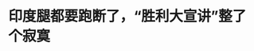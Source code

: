 <!DOCTYPE html>
<html lang="zh-CN">

<head>
    
<title>印度腿都要跑断了，“胜利大宣讲”整了个寂寞_腾讯新闻</title>
<meta name="keywords" content="印度_时政,巴基斯坦_时政,印度,巴基斯坦,岩屋毅,恐怖主义,日本_时政,宣讲,日本外务省">
<meta name="description" content="【文/观察者网 阮佳琪】印度与巴基斯坦的战事暂歇，但两国在外交层面的隔空较量仍在激烈上演。综合两国媒体报道，印度政府于上周21日启动了围绕“朱砂行动”展开的全球外交攻势，陆续派出七支跨党派代表团逾五十多人，分赴三十多国及欧盟、联合国总部开展游说宣讲，试图向世界推销“印度战胜巴基斯坦”的叙事。印媒宣称，印...">
<meta name="author" content="腾讯网">
<meta name="copyright" content="Copyright 1998 - 2025 Tencent. All Rights Reserved">
<meta property="og:type" content="news" />

<meta property="og:title" content="印度腿都要跑断了，“胜利大宣讲”整了个寂寞_腾讯新闻" />
<meta property="og:description" content="【文/观察者网 阮佳琪】印度与巴基斯坦的战事暂歇，但两国在外交层面的隔空较量仍在激烈上演。综合两国媒体报道，印度政府于上周21日启动了围绕“朱砂行动”展开的全球外交攻势，陆续派出七支跨党派代表团逾五十多人，分赴三十多国及欧盟、联合国总部开展游说宣讲，试图向世界推销“印度战胜巴基斯坦”的叙事。印媒宣称，印..." />
<meta property="og:url" content="https://news.qq.com/rain/a/20250527A09BCY00" />
<meta property="og:image" content="https://inews.gtimg.com/news_ls/OSwyjJdZDQmLV5uRWnvLyrgH3fWho9odGNxUtg0tAHvIAAA_640330/0" />
<meta property="article:author" content="观察者网" />
<meta property="article:published_time" content="2025-05-27 21:14:57" />
<meta property="category" content="politics" />

<meta name="baidu-site-verification" content="jJeIJ5X7pP" />
    <meta charset="utf-8" />
<meta http-equiv="X-UA-Compatible" content="IE=Edge" />
<meta name="viewport" content="width=device-width, initial-scale=1, shrink-to-fit=no" />
<link rel="dns-prefetch" href="mat1.gtimg.com">
<link rel="dns-prefetch" href="i.news.qq.com">
<link rel="shortcut icon" href="https://mat1.gtimg.com/qqcdn/qqindex2021/favicon.ico">
<script nomodule="true" src="https://mat1.gtimg.com/qqcdn/qqindex2021/common-static/20240515201444/core3-37-1.min.js"></script>
<script>
  try {
    if (!window.IntersectionObserver) {
      var observerScript = document.createElement('script');
      observerScript.src = "https://mat1.gtimg.com/qqcdn/qqindex2021/common-static/20241024141058/intersection-observer-polyfill.js";
      document.head.appendChild(observerScript);
    }
  } catch (error) {}
</script>

<script>
  try {
    if (!Element.prototype.scrollTo) {
      var scrollScript = document.createElement('script');
      scrollScript.src = "https://mat1.gtimg.com/qqcdn/qqindex2021/common-static/20241025153001/scroll-behavior-polyfill.js";
      document.head.appendChild(scrollScript);
    }
  } catch (error) {}
</script>
<script>
  try {
    if ('scrollRestoration' in window.history) {
      window.history.scrollRestoration = 'manual';
    }
    window.isPcClient = Boolean(window.electron) && (
      window.navigator.userAgent.indexOf('pc-client') > 0 ||
      window.navigator.userAgent.indexOf('TencentNews') > 0
    );
  } catch {}
</script>
<script>
  try {
    if (window.isPcClient) {
      var bodyStyle = document.createElement('style');
      bodyStyle.innerText = 'body{ zoom: 0.95 }';
      document.head.appendChild(bodyStyle);
    }
  } catch {}
</script>
<script>
  window.DATA = {"url":"https://view.inews.qq.com/a/20250527A09BCY00","article_id":"20250527A09BCY00","article_type":"0","title":"印度腿都要跑断了，“胜利大宣讲”整了个寂寞","desc":"【文/观察者网 阮佳琪】印度与巴基斯坦的战事暂歇，但两国在外交层面的隔空较量仍在激烈上演。综合两国媒体报道，印度政府于上周21日启动了围绕“朱砂行动”展开的全球外交攻势，陆续派出七支跨党派代表团逾五十多人，分赴三十多国及欧盟、联合国总部开展游说宣讲，试图向世界推销“印度战胜巴基斯坦”的叙事。印媒宣称，印...","iNewsRecommendLevel":1,"abstract":"【文/观察者网 阮佳琪】印度与巴基斯坦的战事暂歇，但两国在外交层面的隔空较量仍在激烈上演。综合两国媒体报道，印度政府于上周21日启动了围绕“朱砂行动”展开的全球外交攻势，陆续派出七支跨党派代表团逾五十多人，分赴三十多国及欧盟、联合国总部开展游说宣讲，试图向世界推销“印度战胜巴基斯坦”的叙事。印媒宣称，印...","catalog1":"politics","ad_channel_sign":"news","introduction":"","media":"观察者网","media_id":"5006122","pubtime":"2025-05-27 21:14:57","comment_id":"8415365119","political":0,"cmsId":"20250527A09BCY00","cms_id":"20250527A09BCY00","closeAllAd":0,"closeAllFavorite":false,"originContent":{"directory":{"ai_list":null,"enable":2,"list":null},"key_points_show":["印度政府启动全球外交攻势，派出七支跨党派代表团赴三十多国及欧盟、联合国总部开展游说宣讲，试图推销“印度战胜巴基斯坦”的叙事。","然而，印度宣讲团在多国遭遇接待规格“缩水”以及舆论质疑，如日本外务大臣岩屋毅仅与代表团进行了15分钟的会面。","与此同时，巴基斯坦也在同步组建高级别代表团，计划赴美欧等多国展开类似行动，双方在国际话语权战场上的角力全面升级。","印度前外交高官沙希·塔鲁尔在纽约遭遇嘲讽特朗普的旧视频突然爆火，引发舆论关注。","巴基斯坦总理夏巴兹派遣巴前外长比拉瓦尔带领的“和平主张”代表团，在全球舞台阐述巴方在本轮印巴冲突中的立场。"],"text":"\u003cdiv class=\"rich_media_content\"\u003e\u003cp\u003e \t【文/观察者网 阮佳琪】 \u003c/p\u003e\u003cp\u003e \t印度与巴基斯坦的战事暂歇，但两国在外交层面的隔空较量仍在激烈上演。综合两国媒体报道，印度政府于上周21日启动了围绕“朱砂行动”展开的全球外交攻势，陆续派出七支跨党派代表团逾五十多人，分赴三十多国及欧盟、联合国总部开展游说宣讲，试图向世界推销“印度战胜巴基斯坦”的叙事。 \u003c!--MID_AD_0--\u003e\u003c!--EOP_0--\u003e\u003c/p\u003e\u003c!--MID_ARTICLE_AD_0--\u003e\u003c!--PARAGRAPH_0--\u003e\u003cp\u003e \t印媒宣称，印方此举旨在向世界各国通报“朱砂行动”的情况，揭露巴基斯坦在所谓“助长恐怖主义”方面的作为，避免联合国安理会“误导”。而这番自欺欺人的说辞，却难掩印度“胜利宣讲团”在多国遭遇接待规格“缩水”以及舆论质疑背后的尴尬。 \u003c/p\u003e\u003cp\u003e \t与此同时，巴基斯坦也在同步组建高级别代表团，计划赴美欧等多国展开类似行动。双方在国际话语权战场上的角力全面升级，这场没有硝烟的外交较量，正成为印巴博弈的新焦点。 \u003c/p\u003e\u003cp\u003e \t\u003cstrong\u003e印度150页文件，日外相只听了“15分钟”\u003c/strong\u003e  \u003c/p\u003e\u003cp\u003e \t根据印度媒体的说法，印方的每个宣讲团，都随团携带了足有150页的材料，用以向各国“揭露巴基斯坦的恐怖主义行径”。 \u003c/p\u003e\u003cp\u003e \t然而，这份“厚如砖块”的文件，只敲开了日本外务大臣岩屋毅的房门“十五分钟”。 \u003c/p\u003e\u003cp\u003e \t据印度驻日本大使馆的X帖文，当地时间5月22日，由印度议员、比哈尔邦地方政府前内阁部长桑杰·贾（Sanjay Kumar Jha）带领的第三宣讲团，在抵达日本东京后，与日本外务大臣岩屋毅进行了简短会面。 \u003c/p\u003e\u003cp\u003e \t尽管印媒将此行吹嘘成“国家意志的彰显”，但除了日本外务省官网发布了新闻通稿，压根就没有日本媒体关注此事。日方通稿也指出，这是一次“礼节性会面”，而且时长只有15分钟。 \u003c/p\u003e\u003cp style=\"text-align: center\"\u003e \t\u003c!--IMG_0--\u003e  \u003c/p\u003e\u003cp class=\"qqnews_image_desc\" style=\"color: #666; font-size: 14px; text-align: center\"\u003e \t当地时间22日，日本外务大臣岩屋毅接见印度代表团。日本外务省官网  \u003c/p\u003e\u003cp\u003e \t第二天的日本行程，则主打一个“量大管饱”。 \u003c/p\u003e\u003cp\u003e \t根据印度大使馆公布的消息，印方先后与日本众议院议长额贺福志郎，前法务大臣叶梨康弘，前经济产业大臣、日印议会友好联盟主席西村康稔，前防卫大臣木原稔，前复兴大臣土屋品子等一行人，展开“车轮战式”会面。 \u003c/p\u003e\u003cp\u003e \t无独有偶，上述日方人员也几乎没有公开提及与印方的交流，更不见日媒报道。 \u003c/p\u003e\u003cp\u003e \t木原稔倒是在个人X上发布了与印方会面的照片，但他仅表示日方谴责一切形式的恐怖主义行为，呼吁印度和巴基斯坦双方通过对话解决问题，维护南亚地区的和平与稳定。 \u003c/p\u003e\u003cp\u003e \t他也没有遂了印方的愿，将本次印巴冲突完全归咎于\u003c!--SECURE_LINK_BEGIN_0--\u003e巴基斯坦\u003c!--SECURE_LINK_END_0--\u003e。其随文附上的新闻报道链接，其中相对客观描述了本次印巴冲突的导火索是4月22日发生在印控克什米尔地区的恐怖袭击事件，也提到在巴方反驳“支持恐怖主义”的情况下，印方仍发动了“朱砂行动”，导致双方冲突升级。 \u003c/p\u003e\u003cp style=\"text-align: center\"\u003e \t\u003c!--IMG_1--\u003e  \u003c/p\u003e\u003cp class=\"qqnews_image_desc\" style=\"color: #666; font-size: 14px; text-align: center\"\u003e \t木原稔的X  \u003c/p\u003e\u003cp\u003e \t此后，印度宣讲团还分别与外国驻日外交使团代表、日本主要媒体及智库、在日印度侨民团体等举行了多场会面。但凡能跟印度扯上点关系的，都被逐一交流了一番。 \u003c/p\u003e\u003cp\u003e \t就连因任期过短常常被揶揄成“东京奥运会限定首相”的菅义伟，也因“日本印度协会主席”的身份，与印方举行了会面。 \u003c/p\u003e\u003cp\u003e \t同样，该机构官网的最新公开信息中，也压根没提到这一茬，甚至没有发布任何新闻通稿。 \u003c/p\u003e\u003cp style=\"text-align: center\"\u003e \t\u003c!--IMG_2--\u003e  \u003c/p\u003e\u003cp class=\"qqnews_image_desc\" style=\"color: #666; font-size: 14px; text-align: center\"\u003e \t印度大使馆的X  \u003c/p\u003e\u003cp\u003e \t临行前一晚（23日），宣讲团在印度大使馆内举行了一场“特别晚宴”。其宣称，“许多日本政界、政府和学术界的重要人士”专程到场，聆听印方的所谓“胜利演讲”。 \u003c/p\u003e\u003cp\u003e \t但从使馆公开的照片来看，这个说法“夸大其词”得不是一点半点。 \u003c/p\u003e\u003cp style=\"text-align: center\"\u003e \t\u003c!--IMG_3--\u003e  \u003c/p\u003e\u003cp\u003e \t印度频繁发布的“胜利战报”充满“自嗨”气息，也让一些旁观者觉得不忍直视。 \u003c/p\u003e\u003cp\u003e \t有网民就在印度大使馆的社交账号下留言“补刀”：“评论区里没有一个日本人回复，也没人对这些帖文作出反应。” \u003c/p\u003e\u003cp style=\"text-align: center\"\u003e \t\u003c!--IMG_4--\u003e  \u003c/p\u003e\u003cp\u003e \t但这并不影响印度宣讲团在日本成田机场门口，连拍两张大合影，喜大普奔高调宣布，在日宣传工作圆满完成，旋即启程前往第二站韩国。 \u003c/p\u003e\u003cp\u003e \t不得不说，也是很有“工作留痕”意识了…… \u003c/p\u003e\u003cp style=\"text-align: center\"\u003e \t\u003c!--IMG_5--\u003e  \u003c/p\u003e\u003cp class=\"qqnews_image_desc\" style=\"color: #666; font-size: 14px; text-align: center\"\u003e \t25日到了韩国，尽管印方仍在社交媒体上“狂轰滥炸”，密集刷屏在韩宣传进展，但很显然的是，韩方接待规格还不如日本。 \u003c/p\u003e\u003cp\u003e \t除了故技重施，又拉了一批在韩侨民、韩国媒体、智库的代表会面，印方代表团基本上就没接触上几个有份量的韩方政府代表。 \u003c/p\u003e\u003cp\u003e \t连宣讲团领导人桑杰·贾都快编不下去了，只能在推文中含糊地称与“韩国主要政客”（key Korean dignitaries）举行了会面。这其中名头最大的，也就只有韩国外交部第一次官（副部长）金烘均，剩下的大多是一些不知名的韩国国会议员。 \u003c!--MID_AD_1--\u003e\u003c!--EOP_1--\u003e\u003c/p\u003e\u003c!--MID_ARTICLE_AD_1--\u003e\u003c!--PARAGRAPH_1--\u003e\u003cp\u003e \t甚至印方自己都承认，宣讲团是在26日与金烘均交流时，才与韩国外交部长赵兑烈有过“简短交谈”。 \u003c/p\u003e\u003cp\u003e \t按照韩国外交部的说法，赵兑烈还是在双方会晤开始前，向印方做了简单问候致意。而韩方声明也只提到，韩国将继续与国际社会合作打击恐怖主义，并对印巴的停火努力表示欢迎，没有附和印方的叙事。 \u003c/p\u003e\u003cp style=\"text-align: center\"\u003e \t\u003c!--IMG_6--\u003e  \u003c/p\u003e\u003cp class=\"qqnews_image_desc\" style=\"color: #666; font-size: 14px; text-align: center\"\u003e \t在韩国呆了两天，今天（27日），第三宣讲团已经人在新加坡了，开启了第6天的外交宣讲活动。当天，印方与新加坡国家发展部兼外交部高级政务部长沈颖举行了会面。 \u003c/p\u003e\u003cp\u003e \t\u003cstrong\u003e人在纽约，骂特朗普的旧视频却突然火了\u003c/strong\u003e  \u003c/p\u003e\u003cp\u003e \t率领第五宣讲团的印度前任外交高官、现任议会外交事务委员会主席沙希·塔鲁尔（Shashi Tharoor），则遭遇了更为尴尬的情况——当他抵达纽约的时候，他去年嘲讽特朗普的一则旧视频突然被翻了出来，在社交媒体上爆火。 \u003c/p\u003e\u003cp\u003e \t据印媒报道，第五宣讲团负责向美国、巴拿马、圭亚那、巴西和哥伦比亚等美洲国家宣讲。这支队伍的首站是圭亚那，中途在美国纽约稍作停留时，参观了“9·11”恐袭国家纪念馆，并试图以“恐袭共情”博得美方支持。 \u003c/p\u003e\u003cp\u003e \t报道称，宣讲团向美国“9·11恐怖袭击”的遇难者献花表示哀悼，并以此表示他们对全球恐怖主义受害者的声援。 \u003c/p\u003e\u003cp\u003e \t尽管美国是第五宣讲团的最后一站，在纽约只是短暂停留，但塔鲁尔仍努力炒作团队在纽约的活动。 \u003c/p\u003e\u003cp\u003e \t他在印度驻纽约领事馆的活动上强调，“我们前往纪念馆是为了传递一个信息——我们与20年前经历恐袭的纽约有着相同的经历。我们希望让人们理解，团结协作至关重要。我们需要向世界展现像美国那样的坚定决心：我们反对一切恐怖袭击，并将采取行动应对……” \u003c/p\u003e\u003cp style=\"text-align: center\"\u003e \t\u003c!--IMG_7--\u003e  \u003c/p\u003e\u003cp class=\"qqnews_image_desc\" style=\"color: #666; font-size: 14px; text-align: center\"\u003e \t塔鲁尔在印度驻纽约领事馆发言。  \u003c/p\u003e\u003cp\u003e \t让塔鲁尔意想不到的是，这番发言，很快被他嘲讽特朗普的“声音”转移了注意力。 \u003c/p\u003e\u003cp\u003e \t据《今日印度》等印媒报道，随着宣讲团出发而爆火的一段视频中，塔鲁尔以嘲讽口吻吐槽道，尽管他“不该在他国领土上评论外国政治领导人”，但就个人感受而言，特朗普给人的印象“并不完全像人们期望在一位杰出美国政治人物身上看到的那样令人愉悦或亲切”。 \u003c!--MID_AD_2--\u003e\u003c!--EOP_2--\u003e\u003c/p\u003e\u003c!--MID_ARTICLE_AD_2--\u003e\u003c!--PARAGRAPH_2--\u003e\u003cp\u003e \t综合印媒报道，塔鲁尔拥有近30年在联合国的外交履历，最高职位为负责传播和公共信息事务的副秘书长。2009年回国开启政治生涯后，他曾任印度外交国务部长（相当于副外交部长）。 \u003c/p\u003e\u003cp\u003e \t视频中，这名印度资深外交官就称，自己曾会晤过四五位美国两党总统，这些人具备“某种政治分量、政治家的庄重气质与智慧素养”，但他遗憾地发现，特朗普身上“似乎严重缺乏这些特质”。 \u003c/p\u003e\u003cp\u003e \t面对舆论发酵，印媒紧急澄清称，网传视频并不是塔鲁尔的最近发言，而是他去年9月在纽约参加文学节的讲话内容，当时仍处在拜登政府任期内。 \u003c/p\u003e\u003cp style=\"text-align: center\"\u003e \t\u003c!--IMG_8--\u003e  \u003c/p\u003e\u003cp class=\"qqnews_image_desc\" style=\"color: #666; font-size: 14px; text-align: center\"\u003e \t塔鲁尔吐槽特朗普的视频截图  \u003c/p\u003e\u003cp\u003e \t临出发前，塔鲁尔在接受印媒采访时，再对已经当上美国总统的特朗普表示不满，驳斥其将印巴停火归功于美国调解的说法，强调“对方从未提出或进行任何正式调解”。 \u003c/p\u003e\u003cp\u003e \t据印媒报道，上周五（23日），塔鲁尔对《印度时报》说，“在任何危机期间，我们始终会与主动致电沟通的国家保持联系，这是我们一贯的做法。目前既没有正式的调解请求，也没有启动任何调解程序。” \u003c/p\u003e\u003cp\u003e \t他继续吐槽道，“你打电话给我，我会告诉你我在做什么，以及为何这么做，仅此而已。如果你随后将这些信息转告他人并导致某些后果，这能算从中调解吗？至少在我的认知里不算。” \u003c/p\u003e\u003cp\u003e \t不过，即便是折腾出这么大动静，美国媒体和政客仍然反应平平，没有给他一个正眼。一些印度网民为此鸣不平，指责“西方媒体对宣讲团的漠视令人不齿”。 \u003c/p\u003e\u003cp style=\"text-align: center\"\u003e \t\u003c!--IMG_9--\u003e  \u003c/p\u003e\u003cp\u003e \t另据《今日印度》27日报道，当地时间周一，印度外交部长苏杰生在议员会议上再次澄清称，印巴停火是双方军事层面接触的直接结果，与外国调停无关。 \u003c/p\u003e\u003cp\u003e \t印媒称，在此之前，特朗普已至少五次宣称，是自己促成了印度和巴基斯坦之间的停火。但苏杰生当天重申，停火是“巴基斯坦军事行动总局局长级会谈的结果”，由巴方通过军事渠道发起的。 \u003c/p\u003e\u003cp\u003e \t\u003cstrong\u003e巴基斯坦也组宣讲团，与印度“中门对狙”\u003c/strong\u003e  \u003c/p\u003e\u003cp\u003e \t在印度展开大规模外交行动的同时，巴基斯坦同样不甘示弱。据巴基斯坦《黎明报》26日报道，巴总理夏巴兹派遣巴前外长、巴人民党主席比拉瓦尔（Bilawal Bhutto- Zardari）带领的“和平主张”代表团，在全球舞台阐述巴方在本轮印巴冲突中的立场。 \u003c!--MID_AD_3--\u003e\u003c!--EOP_3--\u003e\u003c/p\u003e\u003c!--MID_ARTICLE_AD_3--\u003e\u003c!--PARAGRAPH_3--\u003e\u003cp\u003e \t据报道，巴方的一支高级别代表团将于下周6月1日抵达美国纽约，成员可能将包括刚从石油部长转为气候部长的穆萨迪克·马利克（Musadik Malik）、前外长希娜·拉巴尼·哈尔（Hina Rabbani Khar），以及前驻美国大使贾利勒·阿巴斯·吉拉尼（Jalil Abbas Jilani）等人。 \u003c!--MID_AD_4--\u003e\u003c!--EOP_4--\u003e\u003c/p\u003e\u003c!--MID_ARTICLE_AD_4--\u003e\u003c!--PARAGRAPH_4--\u003e\u003cp\u003e \t报道称，由于行程中可能新增两个目的地——欧洲和包括加拿大在内的北美，巴方最终可能将派出两个代表团，最终的成员名单仍在敲定中。 \u003c/p\u003e\u003cp\u003e \t预计巴方代表团将在美国停留至6月6日。巴声称，正试图安排与美国国务卿鲁比奥的会面。期间，他们还计划会见联合国秘书长古特雷斯和联合国大会现任主席菲勒蒙·扬，并在常驻联合国代表会议上发言。 \u003c/p\u003e\u003cp\u003e \t巴媒称，比拉瓦尔出发前在巴外交部听取简报并表示，代表团将出发访问全球多个国家，反击印度对印巴冲突局势升级和对帕哈尔加姆镇发生的针对游客的枪击事件的宣传，强调巴方为地区和平及稳定作出的真诚努力。 \u003c/p\u003e\u003cp\u003e \t比拉瓦尔称，印巴当前在克什米尔、恐怖主义和水资源分配等三个问题上存在矛盾，双方有必要进行对话，找到消除恐怖主义的办法。而印度将水资源“武器化”的做法进一步破坏了和平的基础，巴方有必要向世界通报此事。 \u003c/p\u003e\u003cp\u003e \t《黎明报》社论认为，印度长期煽动反巴的分离主义势力、资助和训练恐怖主义组织，对于这些行动，巴方应搜集更多证据并向全世界通报。 \u003c/p\u003e\u003cp\u003e \t\u003cstrong\u003e本文系观察者网独家稿件，未经授权，不得转载。\u003c/strong\u003e  \u003c/p\u003e\u003cdiv powered-by=\"qqnews_ex-editor\"\u003e\u003c/div\u003e\u003cstyle\u003e.rich_media_content{--news-tabel-th-night-color: #444444;--news-font-day-color: #333;--news-font-night-color: #d9d9d9;--news-bottom-distance: 22px}.rich_media_content p:not([data-exeditor-arbitrary-box=image-box]){letter-spacing:.5px;line-height:30px;margin-bottom:var(--news-bottom-distance);word-wrap:break-word}.rich_media_content{color:var(--news-font-day-color);font-size:18px}@media(prefers-color-scheme:dark){body:not([data-weui-theme=light]):not([dark-mode-disable=true]) .rich_media_content p:not([data-exeditor-arbitrary-box=image-box]){letter-spacing:.5px;line-height:30px;margin-bottom:var(--news-bottom-distance);word-wrap:break-word}body:not([data-weui-theme=light]):not([dark-mode-disable=true]) .rich_media_content{color:var(--news-font-night-color)}}.data_color_scheme_dark .rich_media_content p:not([data-exeditor-arbitrary-box=image-box]){letter-spacing:.5px;line-height:30px;margin-bottom:var(--news-bottom-distance);word-wrap:break-word}.data_color_scheme_dark .rich_media_content{color:var(--news-font-night-color)}.data_color_scheme_dark .rich_media_content{font-size:18px}.rich_media_content p[data-exeditor-arbitrary-box=image-box]{margin-bottom:11px}.rich_media_content\u003ediv:not(.qnt-video),.rich_media_content\u003esection{margin-bottom:var(--news-bottom-distance)}.rich_media_content hr{margin-bottom:var(--news-bottom-distance)}.rich_media_content .link_list{margin:0;margin-top:20px;min-height:0!important}.rich_media_content blockquote{background:#f9f9f9;border-left:6px solid #ccc;margin:1.5em 10px;padding:.5em 10px}.rich_media_content blockquote p{margin-bottom:0!important}.data_color_scheme_dark .rich_media_content blockquote{background:#323232}@media(prefers-color-scheme:dark){body:not([data-weui-theme=light]):not([dark-mode-disable=true]) .rich_media_content blockquote{background:#323232}}.rich_media_content ol[data-ex-list]{--ol-start: 1;--ol-list-style-type: decimal;list-style-type:none;counter-reset:olCounter calc(var(--ol-start,1) - 1);position:relative}.rich_media_content ol[data-ex-list]\u003eli\u003e:first-child::before{content:counter(olCounter,var(--ol-list-style-type)) '. ';counter-increment:olCounter;font-variant-numeric:tabular-nums;display:inline-block}.rich_media_content ul[data-ex-list]{--ul-list-style-type: circle;list-style-type:none;position:relative}.rich_media_content ul[data-ex-list].nonUnicode-list-style-type\u003eli\u003e:first-child::before{content:var(--ul-list-style-type) ' ';font-variant-numeric:tabular-nums;display:inline-block;transform:scale(0.5)}.rich_media_content ul[data-ex-list].unicode-list-style-type\u003eli\u003e:first-child::before{content:var(--ul-list-style-type) ' ';font-variant-numeric:tabular-nums;display:inline-block;transform:scale(0.8)}.rich_media_content ol:not([data-ex-list]){padding-left:revert}.rich_media_content ul:not([data-ex-list]){padding-left:revert}.rich_media_content table{display:table;border-collapse:collapse;margin-bottom:var(--news-bottom-distance)}.rich_media_content table th,.rich_media_content table td{word-wrap:break-word;border:1px solid #ddd;white-space:nowrap;padding:2px 5px}.rich_media_content table th{font-weight:700;background-color:#f0f0f0;text-align:left}.rich_media_content table p{margin-bottom:0!important}.data_color_scheme_dark .rich_media_content table th{background:var(--news-tabel-th-night-color)}@media(prefers-color-scheme:dark){body:not([data-weui-theme=light]):not([dark-mode-disable=true]) .rich_media_content table th{background:var(--news-tabel-th-night-color)}}.rich_media_content .qqnews_image_desc,.rich_media_content p[type=om-image-desc]{line-height:20px!important;text-align:center!important;font-size:14px!important;color:#666!important}.rich_media_content div[data-exeditor-arbitrary-box=wrap]:not([data-exeditor-arbitrary-box-special-style]){max-width:100%}.rich_media_content .qqnews-content{--wmfont: 0;--wmcolor: transparent;font-size:var(--wmfont);color:var(--wmcolor);line-height:var(--wmfont)!important;margin-bottom:var(--wmfont)!important}.rich_media_content .qqnews_sign_emphasis{background:#f7f7f7}.rich_media_content .qqnews_sign_emphasis ol{word-wrap:break-word;border:none;color:#5c5c5c;line-height:28px;list-style:none;margin:14px 0 6px;padding:16px 15px 4px}.rich_media_content .qqnews_sign_emphasis p{margin-bottom:12px!important}.rich_media_content .qqnews_sign_emphasis ol\u003eli\u003ep{padding-left:30px}.rich_media_content .qqnews_sign_emphasis ol\u003eli{list-style:none}.rich_media_content .qqnews_sign_emphasis ol\u003eli\u003ep:first-child::before{margin-left:-30px;content:counter(olCounter,decimal) ''!important;counter-increment:olCounter!important;font-variant-numeric:tabular-nums!important;background:#37f;border-radius:2px;color:#fff;font-size:15px;font-style:normal;text-align:center;line-height:18px;width:18px;height:18px;margin-right:12px;position:relative;top:-1px}.data_color_scheme_dark .rich_media_content .qqnews_sign_emphasis{background:#262626}.data_color_scheme_dark .rich_media_content .qqnews_sign_emphasis ol\u003eli\u003ep{color:#a9a9a9}@media(prefers-color-scheme:dark){body:not([data-weui-theme=light]):not([dark-mode-disable=true]) .rich_media_content .qqnews_sign_emphasis{background:#262626}body:not([data-weui-theme=light]):not([dark-mode-disable=true]) .rich_media_content .qqnews_sign_emphasis ol\u003eli\u003ep{color:#a9a9a9}}.rich_media_content h1,.rich_media_content h2,.rich_media_content h3,.rich_media_content h4,.rich_media_content h5,.rich_media_content h6{margin-bottom:var(--news-bottom-distance);font-weight:700}.rich_media_content h1{font-size:20px}.rich_media_content h2,.rich_media_content h3{font-size:19px}.rich_media_content h4,.rich_media_content h5,.rich_media_content h6{font-size:18px}.rich_media_content li:empty{display:none}.rich_media_content ul,.rich_media_content ol{margin-bottom:var(--news-bottom-distance)}.rich_media_content div\u003ep:only-child{margin-bottom:0!important}.rich_media_content .cms-cke-widget-title-wrap p{margin-bottom:0!important}\u003c/style\u003e\u003c/div\u003e","version":"v2"},"originAttribute":{"IMG_0":{"bigOrigUrl":"https://inews.gtimg.com/om_bt/Oe2L0Cidg4QgpCGo384LTrrKLaUSs1vPeT7do6cFD1-3UAA/0","compressUrl":"https://inews.gtimg.com/om_bt/Oe2L0Cidg4QgpCGo384LTrrKLaUSs1vPeT7do6cFD1-3UAA/641","desc":"","fullPic":"1","height":451,"imgurl0":"https://inews.gtimg.com/om_bt/Oe2L0Cidg4QgpCGo384LTrrKLaUSs1vPeT7do6cFD1-3UAA/0","imgurl1000":"https://inews.gtimg.com/om_bt/Oe2L0Cidg4QgpCGo384LTrrKLaUSs1vPeT7do6cFD1-3UAA/1000","islong":0,"origUrl":"https://inews.gtimg.com/om_bt/Oe2L0Cidg4QgpCGo384LTrrKLaUSs1vPeT7do6cFD1-3UAA/641","size":334,"style":"display: inline-block; max-width: 100%; width: 960px","thumb":"https://inews.gtimg.com/om_bt/Oe2L0Cidg4QgpCGo384LTrrKLaUSs1vPeT7do6cFD1-3UAA_181x181s/0","url":"https://inews.gtimg.com/om_bt/Oe2L0Cidg4QgpCGo384LTrrKLaUSs1vPeT7do6cFD1-3UAA/641","width":641},"IMG_1":{"bigOrigUrl":"https://inews.gtimg.com/om_bt/ORJv8LJBBv_jLeOKRCEk41mue2-5XL_B-jLmdx7rM-wZUAA/0","compressUrl":"https://inews.gtimg.com/om_bt/ORJv8LJBBv_jLeOKRCEk41mue2-5XL_B-jLmdx7rM-wZUAA/641","desc":"","fullPic":"1","height":560,"imgurl0":"https://inews.gtimg.com/om_bt/ORJv8LJBBv_jLeOKRCEk41mue2-5XL_B-jLmdx7rM-wZUAA/0","imgurl1000":"https://inews.gtimg.com/om_bt/ORJv8LJBBv_jLeOKRCEk41mue2-5XL_B-jLmdx7rM-wZUAA/1000","islong":0,"origUrl":"https://inews.gtimg.com/om_bt/ORJv8LJBBv_jLeOKRCEk41mue2-5XL_B-jLmdx7rM-wZUAA/641","size":206,"style":"display: inline-block; max-width: 100%; width: 542px","thumb":"https://inews.gtimg.com/om_bt/ORJv8LJBBv_jLeOKRCEk41mue2-5XL_B-jLmdx7rM-wZUAA_181x181s/0","url":"https://inews.gtimg.com/om_bt/ORJv8LJBBv_jLeOKRCEk41mue2-5XL_B-jLmdx7rM-wZUAA/641","width":542},"IMG_2":{"bigOrigUrl":"https://inews.gtimg.com/om_bt/OWUTsslAghWf4kRItmnSiQKLxDW6342c7GkznRd29Ni1oAA/0","compressUrl":"https://inews.gtimg.com/om_bt/OWUTsslAghWf4kRItmnSiQKLxDW6342c7GkznRd29Ni1oAA/641","desc":"","fullPic":"1","height":427,"imgurl0":"https://inews.gtimg.com/om_bt/OWUTsslAghWf4kRItmnSiQKLxDW6342c7GkznRd29Ni1oAA/0","imgurl1000":"https://inews.gtimg.com/om_bt/OWUTsslAghWf4kRItmnSiQKLxDW6342c7GkznRd29Ni1oAA/1000","islong":0,"origUrl":"https://inews.gtimg.com/om_bt/OWUTsslAghWf4kRItmnSiQKLxDW6342c7GkznRd29Ni1oAA/641","size":169,"style":"display: inline-block; max-width: 100%; width: 960px","thumb":"https://inews.gtimg.com/om_bt/OWUTsslAghWf4kRItmnSiQKLxDW6342c7GkznRd29Ni1oAA_181x181s/0","url":"https://inews.gtimg.com/om_bt/OWUTsslAghWf4kRItmnSiQKLxDW6342c7GkznRd29Ni1oAA/641","width":641},"IMG_3":{"bigOrigUrl":"https://inews.gtimg.com/om_bt/OFvSncTiIC9EozppGHCvdsnnivGt5dOvv9zokzMnqOp2MAA/0","compressUrl":"https://inews.gtimg.com/om_bt/OFvSncTiIC9EozppGHCvdsnnivGt5dOvv9zokzMnqOp2MAA/641","desc":"","fullPic":"1","height":412,"imgurl0":"https://inews.gtimg.com/om_bt/OFvSncTiIC9EozppGHCvdsnnivGt5dOvv9zokzMnqOp2MAA/0","imgurl1000":"https://inews.gtimg.com/om_bt/OFvSncTiIC9EozppGHCvdsnnivGt5dOvv9zokzMnqOp2MAA/1000","islong":0,"origUrl":"https://inews.gtimg.com/om_bt/OFvSncTiIC9EozppGHCvdsnnivGt5dOvv9zokzMnqOp2MAA/641","size":296,"style":"display: inline-block; max-width: 100%; width: 960px","thumb":"https://inews.gtimg.com/om_bt/OFvSncTiIC9EozppGHCvdsnnivGt5dOvv9zokzMnqOp2MAA_181x181s/0","url":"https://inews.gtimg.com/om_bt/OFvSncTiIC9EozppGHCvdsnnivGt5dOvv9zokzMnqOp2MAA/641","width":641},"IMG_4":{"bigOrigUrl":"https://inews.gtimg.com/om_bt/OOrslLQIYMso78T5LmIzWWQ6UwgNEmh68FWC9sfLCaEegAA/0","compressUrl":"https://inews.gtimg.com/om_bt/OOrslLQIYMso78T5LmIzWWQ6UwgNEmh68FWC9sfLCaEegAA/641","desc":"","fullPic":"1","height":534,"imgurl0":"https://inews.gtimg.com/om_bt/OOrslLQIYMso78T5LmIzWWQ6UwgNEmh68FWC9sfLCaEegAA/0","imgurl1000":"https://inews.gtimg.com/om_bt/OOrslLQIYMso78T5LmIzWWQ6UwgNEmh68FWC9sfLCaEegAA/1000","islong":0,"origUrl":"https://inews.gtimg.com/om_bt/OOrslLQIYMso78T5LmIzWWQ6UwgNEmh68FWC9sfLCaEegAA/641","size":197,"style":"display: inline-block; max-width: 100%; width: 540px","thumb":"https://inews.gtimg.com/om_bt/OOrslLQIYMso78T5LmIzWWQ6UwgNEmh68FWC9sfLCaEegAA_181x181s/0","url":"https://inews.gtimg.com/om_bt/OOrslLQIYMso78T5LmIzWWQ6UwgNEmh68FWC9sfLCaEegAA/641","width":540},"IMG_5":{"bigOrigUrl":"https://inews.gtimg.com/om_bt/O_IBonX35mMWnfo_OKlko1VyOp0cyndWDl3biVyOTbiU4AA/0","compressUrl":"https://inews.gtimg.com/om_bt/O_IBonX35mMWnfo_OKlko1VyOp0cyndWDl3biVyOTbiU4AA/641","desc":"","fullPic":"1","height":392,"imgurl0":"https://inews.gtimg.com/om_bt/O_IBonX35mMWnfo_OKlko1VyOp0cyndWDl3biVyOTbiU4AA/0","imgurl1000":"https://inews.gtimg.com/om_bt/O_IBonX35mMWnfo_OKlko1VyOp0cyndWDl3biVyOTbiU4AA/1000","islong":0,"origUrl":"https://inews.gtimg.com/om_bt/O_IBonX35mMWnfo_OKlko1VyOp0cyndWDl3biVyOTbiU4AA/641","size":156,"style":"display: inline-block; max-width: 100%; width: 539px","thumb":"https://inews.gtimg.com/om_bt/O_IBonX35mMWnfo_OKlko1VyOp0cyndWDl3biVyOTbiU4AA_181x181s/0","url":"https://inews.gtimg.com/om_bt/O_IBonX35mMWnfo_OKlko1VyOp0cyndWDl3biVyOTbiU4AA/641","width":539},"IMG_6":{"bigOrigUrl":"https://inews.gtimg.com/om_bt/ObL73UDPQEEdU_w5P4MrBLCsIFi3ZMSfpYrXw0afruIs8AA/0","compressUrl":"https://inews.gtimg.com/om_bt/ObL73UDPQEEdU_w5P4MrBLCsIFi3ZMSfpYrXw0afruIs8AA/641","desc":"","fullPic":"1","height":405,"imgurl0":"https://inews.gtimg.com/om_bt/ObL73UDPQEEdU_w5P4MrBLCsIFi3ZMSfpYrXw0afruIs8AA/0","imgurl1000":"https://inews.gtimg.com/om_bt/ObL73UDPQEEdU_w5P4MrBLCsIFi3ZMSfpYrXw0afruIs8AA/1000","islong":0,"origUrl":"https://inews.gtimg.com/om_bt/ObL73UDPQEEdU_w5P4MrBLCsIFi3ZMSfpYrXw0afruIs8AA/641","size":148,"style":"display: inline-block; max-width: 100%; width: 536px","thumb":"https://inews.gtimg.com/om_bt/ObL73UDPQEEdU_w5P4MrBLCsIFi3ZMSfpYrXw0afruIs8AA_181x181s/0","url":"https://inews.gtimg.com/om_bt/ObL73UDPQEEdU_w5P4MrBLCsIFi3ZMSfpYrXw0afruIs8AA/641","width":536},"IMG_7":{"bigOrigUrl":"https://inews.gtimg.com/om_bt/ONv7FGPt3yh5PSS9B3F7EGxNlWDn1UEFbosYMY7sAHaHQAA/0","compressUrl":"https://inews.gtimg.com/om_bt/ONv7FGPt3yh5PSS9B3F7EGxNlWDn1UEFbosYMY7sAHaHQAA/641","desc":"","fullPic":"1","height":251,"imgurl0":"https://inews.gtimg.com/om_bt/ONv7FGPt3yh5PSS9B3F7EGxNlWDn1UEFbosYMY7sAHaHQAA/0","imgurl1000":"https://inews.gtimg.com/om_bt/ONv7FGPt3yh5PSS9B3F7EGxNlWDn1UEFbosYMY7sAHaHQAA/1000","islong":0,"origUrl":"https://inews.gtimg.com/om_bt/ONv7FGPt3yh5PSS9B3F7EGxNlWDn1UEFbosYMY7sAHaHQAA/641","size":56,"style":"display: inline-block; max-width: 100%; width: 447px","thumb":"https://inews.gtimg.com/om_bt/ONv7FGPt3yh5PSS9B3F7EGxNlWDn1UEFbosYMY7sAHaHQAA_181x181s/0","url":"https://inews.gtimg.com/om_bt/ONv7FGPt3yh5PSS9B3F7EGxNlWDn1UEFbosYMY7sAHaHQAA/641","width":447},"IMG_8":{"bigOrigUrl":"https://inews.gtimg.com/om_bt/OBXLzf2CW9y62_O-P8g6qgpKYTM3YWmzsQHkP7VvIDvckAA/0","compressUrl":"https://inews.gtimg.com/om_bt/OBXLzf2CW9y62_O-P8g6qgpKYTM3YWmzsQHkP7VvIDvckAA/641","desc":"","fullPic":"1","height":359,"imgurl0":"https://inews.gtimg.com/om_bt/OBXLzf2CW9y62_O-P8g6qgpKYTM3YWmzsQHkP7VvIDvckAA/0","imgurl1000":"https://inews.gtimg.com/om_bt/OBXLzf2CW9y62_O-P8g6qgpKYTM3YWmzsQHkP7VvIDvckAA/1000","islong":0,"origUrl":"https://inews.gtimg.com/om_bt/OBXLzf2CW9y62_O-P8g6qgpKYTM3YWmzsQHkP7VvIDvckAA/641","size":151,"style":"display: inline-block; max-width: 100%; width: 960px","thumb":"https://inews.gtimg.com/om_bt/OBXLzf2CW9y62_O-P8g6qgpKYTM3YWmzsQHkP7VvIDvckAA_181x181s/0","url":"https://inews.gtimg.com/om_bt/OBXLzf2CW9y62_O-P8g6qgpKYTM3YWmzsQHkP7VvIDvckAA/641","width":641},"IMG_9":{"bigOrigUrl":"https://inews.gtimg.com/om_bt/OqkJ4QQgPUetTTGiDaAWTG0t1Mvz44pcl2lWlDVc5pBhUAA/0","compressUrl":"https://inews.gtimg.com/om_bt/OqkJ4QQgPUetTTGiDaAWTG0t1Mvz44pcl2lWlDVc5pBhUAA/641","desc":"","fullPic":"1","height":570,"imgurl0":"https://inews.gtimg.com/om_bt/OqkJ4QQgPUetTTGiDaAWTG0t1Mvz44pcl2lWlDVc5pBhUAA/0","imgurl1000":"https://inews.gtimg.com/om_bt/OqkJ4QQgPUetTTGiDaAWTG0t1Mvz44pcl2lWlDVc5pBhUAA/1000","islong":0,"origUrl":"https://inews.gtimg.com/om_bt/OqkJ4QQgPUetTTGiDaAWTG0t1Mvz44pcl2lWlDVc5pBhUAA/641","size":201,"style":"display: inline-block; max-width: 100%; width: 538px","thumb":"https://inews.gtimg.com/om_bt/OqkJ4QQgPUetTTGiDaAWTG0t1Mvz44pcl2lWlDVc5pBhUAA_181x181s/0","url":"https://inews.gtimg.com/om_bt/OqkJ4QQgPUetTTGiDaAWTG0t1Mvz44pcl2lWlDVc5pBhUAA/641","width":538}},"selfDeclare":{},"userAddress":"上海","card":{"chlid":"5006122","chlname":"观察者网","desc":"政经资讯智库新媒体，首批获得中央网信办互联网新闻服务资质的独立网站","icon":"http://inews.gtimg.com/newsapp_ls/0/11539732928_200200/0","msgEntry":1,"uin":"ec445e77396981cab75f7c9672d94e39a0","update_frequency":"0","vip_desc":"观察者网官方账号","vip_icon_night":"https://inews.gtimg.com/newsapp_bt/0/1128171011183_4151/0","vip_place":"left","vip_type":"20006","vip_icon":"https://inews.gtimg.com/newsapp_bt/0/1128164013310_1586/0","vip_type_new":"20006","suid":"8QMc13xd5IUZvz3c","liveInfo":{"roomID":"1384476619","roomStatus":"2","cms_id":"PLV2025052709297400","article_type":"575"},"cpLevel":1},"interationCount":{"like":412,"collect":110,"share":95},"payment_info":{},"article_is_pay":false,"payment_column_info_v1":{"is_column_pay":false,"read_count_all":0},"tag_info_item":null,"contentWordsNum":3548,"extraProperty":{"FeedbackDetailDisableInsert":0,"zanSkinType":""},"relateWelfare":{},"aiSwitch":true,"isOversize":false,"videoArr":[]};
</script>
<script>
  window.channelInfo = {"channelConfig":{"channelNav":[{"_auto_id":"1","active_alien_img":"","alien_img":"","channel_id":"news_news_home","is_local":"0","link":"https://www.qq.com","name_cn":"首页","name_en":"home"},{"_auto_id":"2","active_alien_img":"","alien_img":"","channel_id":"news_news_top","is_local":"0","link":"","name_cn":"要闻","name_en":"news"},{"_auto_id":"4","active_alien_img":"","alien_img":"","channel_id":"news_news_bj","is_local":"1","link":"","name_cn":"北京","name_en":"bj"},{"_auto_id":"5","active_alien_img":"","alien_img":"","channel_id":"news_news_finance","is_local":"0","link":"","name_cn":"财经","name_en":"finance"},{"_auto_id":"6","active_alien_img":"","alien_img":"","channel_id":"news_news_tech","is_local":"0","link":"","name_cn":"科技","name_en":"tech"},{"_auto_id":"7","active_alien_img":"","alien_img":"","channel_id":"tv","is_local":"0","link":"https://v.qq.com/channel/tv/?ptag=qqnews","name_cn":"电视剧","name_en":"tv"},{"_auto_id":"8","active_alien_img":"","alien_img":"","channel_id":"news_news_qa","is_local":"0","link":"","name_cn":"热问","name_en":"qa"},{"_auto_id":"9","active_alien_img":"","alien_img":"","channel_id":"news_news_ent","is_local":"0","link":"","name_cn":"娱乐","name_en":"ent"},{"_auto_id":"10","active_alien_img":"","alien_img":"","channel_id":"variety","is_local":"0","link":"https://v.qq.com/channel/variety/?ptag=qqnews","name_cn":"综艺","name_en":"variety"},{"_auto_id":"11","active_alien_img":"","alien_img":"","channel_id":"news_news_sports","is_local":"0","link":"","name_cn":"体育","name_en":"sports"},{"_auto_id":"13","active_alien_img":"","alien_img":"","channel_id":"news_news_nba","is_local":"0","link":"","name_cn":"NBA","name_en":"nba"},{"_auto_id":"14","active_alien_img":"","alien_img":"","channel_id":"news_news_world","is_local":"0","link":"","name_cn":"国际","name_en":"world"},{"_auto_id":"15","active_alien_img":"","alien_img":"","channel_id":"news_news_mil","is_local":"0","link":"","name_cn":"军事","name_en":"milite"},{"_auto_id":"16","active_alien_img":"","alien_img":"","channel_id":"news_news_auto","is_local":"0","link":"","name_cn":"汽车","name_en":"auto"},{"_auto_id":"17","active_alien_img":"","alien_img":"","channel_id":"news_news_house","is_local":"0","link":"","name_cn":"房产","name_en":"house"},{"_auto_id":"18","active_alien_img":"","alien_img":"","channel_id":"news_news_edu","is_local":"0","link":"","name_cn":"教育","name_en":"edu"},{"_auto_id":"19","active_alien_img":"","alien_img":"","channel_id":"news_news_antip","is_local":"0","link":"","name_cn":"健康","name_en":"health"},{"_auto_id":"20","active_alien_img":"","alien_img":"","channel_id":"news_news_video","is_local":"0","link":"","name_cn":"视频","name_en":"video"},{"_auto_id":"21","active_alien_img":"","alien_img":"","channel_id":"news_news_game","is_local":"0","link":"","name_cn":"游戏","name_en":"games"},{"_auto_id":"22","active_alien_img":"","alien_img":"","channel_id":"news_news_nchupin","is_local":"0","link":"","name_cn":"眼界","name_en":"chupin"},{"_auto_id":"24","active_alien_img":"","alien_img":"","channel_id":"news_news_football","is_local":"0","link":"","name_cn":"足球","name_en":"football"},{"_auto_id":"25","active_alien_img":"","alien_img":"","channel_id":"news_news_kepu","is_local":"0","link":"","name_cn":"科学","name_en":"kepu"},{"_auto_id":"26","active_alien_img":"","alien_img":"","channel_id":"news_news_digi","is_local":"0","link":"","name_cn":"数码","name_en":"digi"},{"_auto_id":"28","active_alien_img":"","alien_img":"","channel_id":"ymzx","is_local":"0","link":"https://gamer.qq.com/v2/cloudgame/game/96897?ichannel=txxwpc0Ftxxwpc1","name_cn":"元梦之星","name_en":"news_news_ymzx"},{"_auto_id":"31","active_alien_img":"","alien_img":"","channel_id":"movie","is_local":"0","link":"https://v.qq.com/channel/movie/?ptag=qqnews","name_cn":"电影","name_en":"movie"},{"_auto_id":"32","active_alien_img":"","alien_img":"","channel_id":"news_news_esport","is_local":"0","link":"","name_cn":"电竞","name_en":"esport"},{"_auto_id":"34","active_alien_img":"","alien_img":"","channel_id":"news_news_history","is_local":"0","link":"","name_cn":"历史","name_en":"history"},{"_auto_id":"35","active_alien_img":"","alien_img":"","channel_id":"news_news_baby","is_local":"0","link":"","name_cn":"育儿","name_en":"baby"},{"_auto_id":"36","active_alien_img":"","alien_img":"","channel_id":"hbjy","is_local":"0","link":"https://gp.qq.com/act/a20250421mnqlx/news.shtml","name_cn":"和平精英","name_en":"news_news_hbjy"},{"_auto_id":"37","active_alien_img":"","alien_img":"","channel_id":"cloud_gamer","is_local":"0","link":"https://gamer.qq.com/?ichannel=txxwpc0Ftxxwpc1","name_cn":"云游戏","name_en":"cloud_gamer"},{"_auto_id":"38","active_alien_img":"","alien_img":"","channel_id":"news_news_lic","is_local":"0","link":"","name_cn":"理财","name_en":"finance_licai"},{"_auto_id":"39","active_alien_img":"","alien_img":"","channel_id":"news_news_istock","is_local":"0","link":"","name_cn":"股票","name_en":"finance_stock"},{"_auto_id":"40","active_alien_img":"","alien_img":"","channel_id":"ren_min_shi_pin","is_local":"0","link":"https://news.qq.com/omn/author/8QMd3Hld74cbujbY?tab=om_video","name_cn":"人民视频","name_en":"ren_min_shi_pin"},{"_auto_id":"41","active_alien_img":"","alien_img":"","channel_id":"news_news_weather","is_local":"0","link":"https://tianqi.qq.com/index.htm","name_cn":"天气","name_en":"weather"}]}};
</script>
<script>
  window.articleConfig = {"rightConfig":[{"_auto_id":"1","category_key":"default","modules":"{\"moduleList\":[{\"title\":\"作者其他文章\",\"id\":\"user_article\"},{\"title\":\"精选视频\",\"id\":\"video_album\",\"videoType\":\"tag\",\"videoId\":\"aUepxrtchGM=\",\"isSticky\":0},{\"title\":\"下载条\",\"id\":\"download_banner\",\"isSticky\":1},{\"title\":\"热点榜\",\"id\":\"hot_rank_list\",\"isSticky\":1},{\"title\":\"广告推广\",\"id\":\"ssp_ad_module\",\"category\":\"ad_ssp\",\"loid\":\"109\",\"isSticky\":1},{\"title\":\"广告推广位\",\"id\":\"c2s_ad_module\",\"category\":\"right_c2s\",\"path\":\"QQcom_all_Rectangle-1|QQcom_all_Rectangle-2|QQcom_all_Rectangle-3\",\"isSticky\":1}]}"},{"_auto_id":"2","category_key":"ent","modules":"{\"moduleList\":[{\"title\":\"作者其他文章\",\"id\":\"user_article\"},{\"title\":\"精选视频\",\"id\":\"video_album\",\"videoType\":\"tag\",\"videoId\":\"aUepxrtchGM=\"},{\"title\":\"下载条\",\"id\":\"download_banner\",\"isSticky\":1},{\"title\":\"热点榜\",\"id\":\"hot_rank_list\",\"isSticky\":1},{\"title\":\"广告推广\",\"id\":\"ssp_ad_module\",\"category\":\"ad_ssp\",\"loid\":\"109\",\"isSticky\":1},{\"title\":\"广告推广\",\"id\":\"ssp_ad_module\",\"category\":\"ad_ssp\",\"loid\":\"117\",\"isSticky\":1}]}"},{"_auto_id":"3","category_key":"game","modules":"{\"moduleList\":[{\"title\":\"作者其他文章\",\"id\":\"user_article\"},{\"title\":\"精选视频\",\"id\":\"video_album\",\"videoType\":\"tag\",\"videoId\":\"aUepxrtchGM=\"},{\"title\":\"热门游戏\",\"id\":\"recommend_game\",\"isSticky\":0},{\"title\":\"下载条\",\"id\":\"download_banner\",\"isSticky\":1},{\"title\":\"热点榜\",\"id\":\"hot_rank_list\",\"isSticky\":1},{\"title\":\"广告推广\",\"id\":\"ssp_ad_module\",\"category\":\"ad_ssp\",\"loid\":\"109\",\"isSticky\":1},{\"title\":\"广告推广位\",\"id\":\"c2s_ad_module\",\"category\":\"right_c2s\",\"path\":\"QQcom_all_Rectangle-1|QQcom_all_Rectangle-2|QQcom_all_Rectangle-3\",\"isSticky\":1}]}"},{"_auto_id":"4","category_key":"tech","modules":"{\"moduleList\":[{\"title\":\"作者其他文章\",\"id\":\"user_article\"},{\"title\":\"精选视频\",\"id\":\"video_album\",\"videoType\":\"tag\",\"videoId\":\"aUepxrtchGM=\"},{\"title\":\"下载条\",\"id\":\"download_banner\",\"isSticky\":1},{\"title\":\"热点榜\",\"id\":\"hot_rank_list\",\"isSticky\":1},{\"title\":\"广告推广\",\"id\":\"ssp_ad_module\",\"category\":\"ad_ssp\",\"loid\":\"109\",\"isSticky\":1},{\"title\":\"广告推广位\",\"id\":\"c2s_ad_module\",\"category\":\"right_c2s\",\"path\":\"QQcom_all_Rectangle-1|QQcom_all_Rectangle-2|QQcom_all_Rectangle-3\",\"isSticky\":1}]}"},{"_auto_id":"5","category_key":"finance","modules":"{\"moduleList\":[{\"title\":\"作者其他文章\",\"id\":\"user_article\"},{\"title\":\"精选视频\",\"id\":\"video_album\",\"videoType\":\"tag\",\"videoId\":\"aUepxrtchGM=\"},{\"title\":\"下载条\",\"id\":\"download_banner\",\"isSticky\":1},{\"title\":\"热点榜\",\"id\":\"hot_rank_list\",\"isSticky\":1},{\"title\":\"广告推广\",\"id\":\"ssp_ad_module\",\"category\":\"ad_ssp\",\"loid\":\"109\",\"isSticky\":1},{\"title\":\"广告推广位\",\"id\":\"c2s_ad_module\",\"category\":\"right_c2s\",\"path\":\"QQcom_all_Rectangle-1|QQcom_all_Rectangle-2|QQcom_all_Rectangle-3\",\"isSticky\":1}]}"},{"_auto_id":"6","category_key":"news","modules":"{\"moduleList\":[{\"title\":\"作者其他文章\",\"id\":\"user_article\"},{\"title\":\"精选视频\",\"id\":\"video_album\",\"videoType\":\"tag\",\"videoId\":\"aUepxrtchGM=\"},{\"title\":\"下载条\",\"id\":\"download_banner\",\"isSticky\":1},{\"title\":\"热点榜\",\"id\":\"hot_rank_list\",\"isSticky\":1},{\"title\":\"广告推广\",\"id\":\"ssp_ad_module\",\"category\":\"ad_ssp\",\"loid\":\"109\",\"isSticky\":1},{\"title\":\"广告推广位\",\"id\":\"c2s_ad_module\",\"category\":\"right_c2s\",\"path\":\"QQcom_all_Rectangle-1|QQcom_all_Rectangle-2|QQcom_all_Rectangle-3\",\"isSticky\":1}]}"},{"_auto_id":"7","category_key":"fashion","modules":"{\"moduleList\":[{\"title\":\"作者其他文章\",\"id\":\"user_article\"},{\"title\":\"精选视频\",\"id\":\"video_album\",\"videoType\":\"tag\",\"videoId\":\"aUepxrtchGM=\"},{\"title\":\"下载条\",\"id\":\"download_banner\",\"isSticky\":1},{\"title\":\"热点榜\",\"id\":\"hot_rank_list\",\"isSticky\":1},{\"title\":\"广告推广\",\"id\":\"ssp_ad_module\",\"category\":\"ad_ssp\",\"loid\":\"109\",\"isSticky\":1},{\"title\":\"广告推广位\",\"id\":\"c2s_ad_module\",\"category\":\"right_c2s\",\"path\":\"QQcom_all_Rectangle-1|QQcom_all_Rectangle-2|QQcom_all_Rectangle-3\",\"isSticky\":1}]}"},{"_auto_id":"8","category_key":"sports","modules":"{\"moduleList\":[{\"title\":\"作者其他文章\",\"id\":\"user_article\"},{\"title\":\"精选视频\",\"id\":\"video_album\",\"videoType\":\"tag\",\"videoId\":\"aUepxrtchGM=\"},{\"title\":\"下载条\",\"id\":\"download_banner\",\"isSticky\":1},{\"title\":\"热点榜\",\"id\":\"hot_rank_list\",\"isSticky\":1},{\"title\":\"广告推广\",\"id\":\"ssp_ad_module\",\"category\":\"ad_ssp\",\"loid\":\"109\",\"isSticky\":1},{\"title\":\"广告推广位\",\"id\":\"c2s_ad_module\",\"category\":\"right_c2s\",\"path\":\"QQcom_all_Rectangle-1|QQcom_all_Rectangle-2|QQcom_all_Rectangle-3\",\"isSticky\":1}]}"},{"_auto_id":"9","category_key":"health","modules":"{\"moduleList\":[{\"title\":\"作者其他文章\",\"id\":\"user_article\"},{\"title\":\"精选视频\",\"id\":\"video_album\",\"videoType\":\"tag\",\"videoId\":\"aUepxrtchGM=\"},{\"title\":\"下载条\",\"id\":\"download_banner\",\"isSticky\":1},{\"title\":\"热点榜\",\"id\":\"hot_rank_list\",\"isSticky\":1},{\"title\":\"广告推广\",\"id\":\"ssp_ad_module\",\"category\":\"ad_ssp\",\"loid\":\"109\",\"isSticky\":1},{\"title\":\"广告推广位\",\"id\":\"c2s_ad_module\",\"category\":\"right_c2s\",\"path\":\"QQcom_all_Rectangle-1|QQcom_all_Rectangle-2|QQcom_all_Rectangle-3\",\"isSticky\":1}]}"},{"_auto_id":"10","category_key":"nba","modules":"{\"moduleList\":[{\"title\":\"作者其他文章\",\"id\":\"user_article\"},{\"title\":\"精选视频\",\"id\":\"video_album\",\"videoType\":\"tag\",\"videoId\":\"aUepxrtchGM=\"},{\"title\":\"下载条\",\"id\":\"download_banner\",\"isSticky\":1},{\"title\":\"热点榜\",\"id\":\"hot_rank_list\",\"isSticky\":1},{\"title\":\"广告推广\",\"id\":\"ssp_ad_module\",\"category\":\"ad_ssp\",\"loid\":\"109\",\"isSticky\":1},{\"title\":\"广告推广位\",\"id\":\"c2s_ad_module\",\"category\":\"right_c2s\",\"path\":\"QQcom_all_Rectangle-1|QQcom_all_Rectangle-2|QQcom_all_Rectangle-3\",\"isSticky\":1}]}"},{"_auto_id":"11","category_key":"edu","modules":"{\"moduleList\":[{\"title\":\"作者其他文章\",\"id\":\"user_article\"},{\"title\":\"精选视频\",\"id\":\"video_album\",\"videoType\":\"tag\",\"videoId\":\"aUWpxLNdg2c=\"},{\"title\":\"下载条\",\"id\":\"download_banner\",\"isSticky\":1},{\"title\":\"热点榜\",\"id\":\"hot_rank_list\",\"isSticky\":1},{\"title\":\"广告推广\",\"id\":\"ssp_ad_module\",\"category\":\"ad_ssp\",\"loid\":\"109\",\"isSticky\":1},{\"title\":\"广告推广位\",\"id\":\"c2s_ad_module\",\"category\":\"right_c2s\",\"path\":\"QQcom_all_Rectangle-1|QQcom_all_Rectangle-2|QQcom_all_Rectangle-3\",\"isSticky\":1}]}"},{"_auto_id":"12","category_key":"ad","modules":"{\"moduleList\":[{\"title\":\"广告推广\",\"id\":\"ssp_ad_module\",\"category\":\"ad_ssp\",\"loid\":\"109\",\"isSticky\":1},{\"title\":\"广告推广位\",\"id\":\"c2s_ad_module\",\"category\":\"right_c2s\",\"path\":\"QQcom_all_Rectangle-1|QQcom_all_Rectangle-2|QQcom_all_Rectangle-3\",\"isSticky\":1}]}"}],"tonglanAdConfig":[{"_auto_id":"1","modules":"{\"moduleList\":[{\"title\":\"广告推广位\",\"id\":\"top\",\"category\":\"top_c2s\",\"path\":\"QQcom_all_Width1-1\"},{\"title\":\"广告推广位\",\"id\":\"bottom\",\"category\":\"bottom_c2s\",\"path\":\"QQcom_all_Width1-2\"}]}"}],"bottomConfig":[],"videoAdConfig":[{"_auto_id":"1","normal_time":"10","switch":"1","video_count":"0","video_time":"0"}],"rightGameConfig":[{"_auto_id":"2","desc":"连续登录送游戏钻石，群雄共聚称霸沙城","icon":"https://inews.gtimg.com/newsapp_bt/0/0627161037914_3816/0","link":"https://s.iwan.qq.com/opengame/tenvideo/index.html?hidestatusbar=1&hidetitlebar=1&immersive=1&syswebview=1&landscape=1&gameid=49085&url=https%3A%2F%2Fgz-file.91ninthpalace.com%2Fwzzx%2Findex_tencent_iwan.html%20&ref_ele=90015","name":"王者之心2"},{"_auto_id":"3","desc":"上线送VIP！万人同屏横扫沙城","icon":"https://inews.gtimg.com/newsapp_bt/0/0627155752146_4584/0","link":"https://s.iwan.qq.com/opengame/tenvideo/index.html?hidestatusbar=1&hidetitlebar=1&immersive=1&landscape=1&syswebview=1&gameid=47203&url=https%3A%2F%2Fcqss2login.bigrnet.com%2Fiwan%2Fh5%2Fplay%2Floading&ref_ele=90015","name":"传奇盛世"},{"_auto_id":"4","desc":"超高爆率，经典玩法","icon":"https://inews.gtimg.com/newsapp_bt/0/0627160641137_9103/0","link":"https://s.iwan.qq.com/opengame/tenvideo/index.html?hidestatusbar=1&hidetitlebar=1&immersive=1&syswebview=1&gameid=43803&url=https%3A%2F%2Fsdk.mxzgame.com%2FGames%2Fportal%2F108337%2FTXVApp&ref_ele=90015","name":"新不良人"},{"_auto_id":"6","desc":"超多福利登录即领，海量游戏任你畅玩","icon":"https://inews.gtimg.com/newsapp_bt/0/111315495935_3595/0","link":"https://dldir3.qq.com/minigamefile/webdownloads/QQGameMini_silent_1002020001_cid0.exe","name":"QQ游戏大厅"},{"_auto_id":"7","desc":"纯正经典玩法，欢乐挑战赛火热来袭","icon":"https://inews.gtimg.com/newsapp_bt/0/070918050891_4971/0","link":"https://minigame.qq.com/h5game_frame_test/?appid=200904&ifid=1502020001","name":"欢乐斗地主"},{"_auto_id":"8","desc":"新服大放送，享赚你就来","icon":"https://inews.gtimg.com/newsapp_bt/0/0627154608860_7318/0","link":"https://s.iwan.qq.com/opengame/tenvideo/index.html?hidestatusbar=1&hidetitlebar=1&immersive=1&syswebview=1&landscape=1&gameid=43403&url=https%3A%2F%2Flogin-wxxyx2-bzsc.jikewan.com%2Fgame%2Fcqtxvideo.html&ref_ele=90015","name":"百战沙城"},{"_auto_id":"9","desc":"全新极速版本爽玩！送新武魂转换卡","icon":"https://inews.gtimg.com/newsapp_bt/0/1016115936984_7153/0","link":"https://s.iwan.qq.com/opengame/tenvideo/index.html?hidestatusbar=1&hidetitlebar=1&immersive=1&syswebview=1&gameid=51477&url=https%3A%2F%2Fh5sdk.cdqcwl.com%2Fsdk%2Ftxaiwandefault%2Fce43a6806214ed5b3e2227ca7e99e27a%2F2231&ref_ele=90015","name":"斗罗大陆"},{"_auto_id":"10","desc":"原汁原味，正版授权","icon":"https://inews.gtimg.com/newsapp_bt/0/0627160844946_1794/0","link":"https://s.iwan.qq.com/opengame/tenvideo/index.html?hidetitlebar=1&immersive=1&syswebview=1&landscape=1&gameid=37275&url=https%3A%2F%2Fsdk.mxzgame.com%2FGames%2Fportal%2F100211%2FTXVApp&ref_ele=90015","name":"原始传奇"},{"_auto_id":"11","desc":"登录领神秘巨星，打造巅峰阵容","icon":"https://inews.gtimg.com/newsapp_bt/0/0701170959368_8122/0","link":"https://s.iwan.qq.com/opengame/tenvideo/index.html?hidestatusbar=1&hidetitlebar=1&immersive=1&syswebview=1&gameid=40591&url=https%3A%2F%2Frh.diaigame.com%2Fh5plat%2Fplay%2Fpackage_code%2FP0012462&ref_ele=90015","name":"巅峰冠军足球"},{"_auto_id":"12","desc":"赛季制实时PVP联机对战","icon":"https://inews.gtimg.com/newsapp_bt/0/0701165259701_7142/0","link":"https://s.iwan.qq.com/opengame/tenvideo/index.html?hidestatusbar=1&hidetitlebar=1&immersive=1&syswebview=1&gameid=49634&url=https%3A%2F%2Ffootball.shenshoucdn.com%2Ffootball_new%2Fh5%2Ftxsp%2Findex.html&ref_ele=90015","name":"球场风云"},{"_auto_id":"13","desc":"专注超爽打宝体验","icon":"https://inews.gtimg.com/newsapp_bt/0/0627154956673_3154/0","link":"https://s.iwan.qq.com/opengame/tenvideo/index.html?hidestatusbar=1&hidetitlebar=1&immersive=1&syswebview=1&gameid=41057&url=https%3A%2F%2Fh5apily.fire2333.com%2Fh5sdk%2Ftxshipin%2Findex%2F3200222%2F3200112&ref_ele=90015","name":"传奇至尊"},{"_auto_id":"16","desc":"火爆新服，福利满满","icon":"https://inews.gtimg.com/newsapp_bt/0/0701171307639_4759/0","link":"https://s.iwan.qq.com/opengame/tenvideo/index.html?hidestatusbar=1&hidetitlebar=1&immersive=1&syswebview=1&gameid=50335&url=https%3A%2F%2Fh5-union-cdn.pptgame.cn%2Findex.html%3Ftx_package_id%3D10202%20&ref_ele=90015","name":"火源战纪"},{"_auto_id":"17","desc":"魔幻风格，超大场面","icon":"https://inews.gtimg.com/newsapp_bt/0/0701171500721_6895/0","link":"https://s.iwan.qq.com/opengame/tenvideo/index.html?hidestatusbar=1&hidetitlebar=1&immersive=1&syswebview=1&gameid=33112&url=https%3A%2F%2Fcsjs-tx.ebibi.com%2Fgame%2Fh5iwan-wwzs%2Fmain%2Findex.html&ref_ele=90015","name":"万王之神"},{"_auto_id":"19","desc":"经典神话背景，高清细腻画质","icon":"https://inews.gtimg.com/newsapp_bt/0/0709181543493_4955/0","link":"https://s.iwan.qq.com/opengame/tenvideo/index.html?hidestatusbar=1&hidetitlebar=1&immersive=1&syswebview=1&gameid=39686&url=https%3A%2F%2Fsdk.gz.1253361160.clb.myqcloud.com%2FGames%2Fportal%2F108311%2FTXVApp&ref_ele=90015","name":"凡人神将传"}]};
</script>
<script src="https://mat1.gtimg.com/www/js/emonitor/custom_ed041a23.js" charset="utf-8"></script>
<script>
  try {
    window.emonitorIns = emonitor.create({
      name: 'newsqq_normalArticle',
      atta: {
        name: 'newsqq',
      },
      mode: '007',
    });
  } catch (err) {
    console.warn(err);
  }
</script>
<link href="https://mat1.gtimg.com/qqcdn/qqindex2021/common-static/hel/qqnews-pc-dc_20250526065055/static/css/static.css" rel="stylesheet">

<script>window.__HEL_PRESET_META__={"qqnews-pc-components":{"app":{"id":1366,"name":"qqnews-pc-components","app_group_name":"qqnews-pc-components","proj_ver":{"map":{},"utime":0},"online_version":"qqnews-pc-components_20250515055747","build_version":"qqnews-pc-components_20250526064847","update_at":"2025-05-26T10:49:41.000Z","desc":"set by [init], from container [formal.pc.dc.sz101011] worker [0]"},"version":{"sub_app_name":"qqnews-pc-components","sub_app_version":"qqnews-pc-components_20250526064847","src_map":{"webDirPath":"https://mat1.gtimg.com/qqcdn/qqindex2021/common-static/hel/qqnews-pc-components_20250526064847","htmlIndexSrc":"https://mat1.gtimg.com/qqcdn/qqindex2021/common-static/hel/qqnews-pc-components_20250526064847/index.html","extractMode":"all","iframeSrc":"","chunkCssSrcList":["https://mat1.gtimg.com/qqcdn/qqindex2021/common-static/hel/qqnews-pc-components_20250526064847/static/css/index.css"],"chunkJsSrcList":["https://mat1.gtimg.com/qqcdn/qqindex2021/common-static/hel/qqnews-pc-components_20250526064847/static/js/index.js"],"staticCssSrcList":[],"staticJsSrcList":["https://mat1.gtimg.com/qqcdn/qqindex2021/static/20231212123233/react.production.min.js","https://mat1.gtimg.com/qqcdn/qqindex2021/static/20231212123233/react-dom.production.min.js","https://mat1.gtimg.com/qqcdn/qqindex2021/common-static/hel/hel-base-v16.js"],"relativeCssSrcList":[],"relativeJsSrcList":[],"privCssSrcList":[],"srvModSrcList":[],"srvModSrcIndex":"","headAssetList":[{"tag":"staticScript","append":false,"attrs":{"src":"https://mat1.gtimg.com/qqcdn/qqindex2021/static/20231212123233/react.production.min.js"}},{"tag":"staticScript","append":false,"attrs":{"src":"https://mat1.gtimg.com/qqcdn/qqindex2021/static/20231212123233/react-dom.production.min.js"}},{"tag":"staticScript","append":false,"attrs":{"src":"https://mat1.gtimg.com/qqcdn/qqindex2021/common-static/hel/hel-base-v16.js"}},{"tag":"script","append":true,"attrs":{"src":"https://mat1.gtimg.com/qqcdn/qqindex2021/common-static/hel/qqnews-pc-components_20250526064847/static/js/index.js","defer":""}},{"tag":"link","append":true,"attrs":{"href":"https://mat1.gtimg.com/qqcdn/qqindex2021/common-static/hel/qqnews-pc-components_20250526064847/static/css/index.css","rel":"stylesheet"}}],"bodyAssetList":[]},"update_at":"2025-05-26T10:49:40.000Z","create_at":"2025-05-26T10:49:40.000Z","_worker_id":"0","_is_backup":true}}}</script>
<script>window.__VIEW_PATH__="article.ejs";</script>
</head>

<body id="dc-normal-body">
  <div id="top-nav"></div>
  <div id="topAd"></div>
  <div class="qqweb-pc-content ">
    <div class="content-left">
      <div class="content">
        <div class="left-tool" id="left-tool"></div>
                <div class="content-article">
            <div id="article-column-tag"></div>
            <h1>印度腿都要跑断了，“胜利大宣讲”整了个寂寞</h1>
            <div id="article-author"></div>
            <div id="article-content"></div>
          <div id="article-status"></div>
          <div id="relate-question"></div>
          <div class="recommend-con" id="ArticleBottom"></div>
        </div>
      </div>
      <div id="article-comment"></div>
      <div id="recommend"></div>
      <div id="bottomAd"></div>
      <div id="article-footer"></div>
    </div>
    <div id="content-right" class="content-right"></div>
  </div>
  <div id="go-top"></div>
  <script>
    var navDom = document.getElementById('top-nav');
    if (window.isPcClient && navDom) {
      navDom.style.height = '0';
    }
  </script>
    <script type="text/javascript">
  var TIME_BEFORE_LOAD_CRYSTAL = Date.now();
</script>
<script src="https://mat1.gtimg.com/qqcdn/qqindex2021/advertisement/qqdc/crystal.202504291215.min.js" id="l_qq_com"></script>
<script type="text/javascript">
  if (typeof crystal === 'undefined' && Math.random() <= 1) {
    (function() {
      var TIME_AFTER_LOAD_CRYSTAL = Date.now();
      var img = new Image(1, 1);
      img.src = "//dp3.qq.com/qqcom/?adb=1&dm=new&err=1002&blockjs=" + (TIME_AFTER_LOAD_CRYSTAL - TIME_BEFORE_LOAD_CRYSTAL);
    })();
  }
</script>
    <iframe style="display: none;" src="https://i.news.qq.com/web_backend/getWebPacUid"></iframe>
<script src="https://mat1.gtimg.com/qqcdn/qqindex2021/common-static/20240805160928/react.production.min.js"></script>
<script src="https://mat1.gtimg.com/qqcdn/qqindex2021/common-static/20240805160928/react-dom.production.min.js"></script>
<script src="https://mat1.gtimg.com/qqcdn/qqindex2021/common-static/20241018171503/universal-report.min.js"></script>
<script defer type="text/javascript" src="https://mat1.gtimg.com/qqcdn/qqindex2021/libs/barrier/aria.js?appid=9327b8b06379d9d1728bbfbe2025ef9c" charset="utf-8"></script>
<script defer src="https://t.captcha.qq.com/TCaptcha.js"></script>
<script>document.cookie="hel_err=;path=/;";</script>
<script src="https://mat1.gtimg.com/qqcdn/qqindex2021/common-static/hel/hel-base-v16.js"></script>
<script src="https://mat1.gtimg.com/qqcdn/qqindex2021/common-static/hel/qqnews-pc-hel-entry_20250117174052/static/js/index.js"></script>
<link rel="preload" href="https://mat1.gtimg.com/qqcdn/qqindex2021/common-static/hel/qqnews-pc-dc_20250526065055/static/js/static.js" as="script">
<link rel="preload" href="https://mat1.gtimg.com/qqcdn/qqindex2021/common-static/hel/qqnews-pc-components_20250526064847/static/js/index.js" as="script">
<script>window.loadProject("https://mat1.gtimg.com/qqcdn/qqindex2021/common-static/hel/qqnews-pc-dc_20250526065055/static/js/static.js");</script>
<iframe id="videoFrame" style="display: none;" src="https://video.qq.com/cookie/sync_qqnews.html"></iframe>
</body>

</html>
